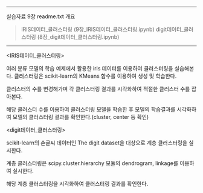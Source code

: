 ﻿---------------------------------------------------------------------------------

실습자료 9장 readme.txt 개요

> IRIS데이터_클러스터링 (9장_IRIS데이터_클러스터링.ipynb)
> digit데이터_클러스터링 (8장_digit데이터_클러스터링.ipynb)

---------------------------------------------------------------------------------



<IRIS데이터_클러스터링>

여러 분류 모델의 학습 예제에서 활용한 iris 데이터를 이용하여 클러스터링을 실습해본다.
클러스터링은 scikit-learn의 KMeans 함수를 이용하여 생성 및 학습한다.

클러스터의 수를 변경해가며 각 클러스터링 결과를 시각화하여 적절한 클러스터 수를 잡아본다.

해당 클러스터 수를 이용하여 클러스터링 모델을 학습한 후 모델의 학습결과를 시각화하여 모델의 클러스터링 결과를 확인한다.(cluster, center 등 확인)


<digit데이터_클러스터링>

scikit-learn의 손글씨 데이터인 The digit dataset을 대상으로 계층 클러스터링을 실시한다.

계층 클러스터링은 scipy.cluster.hierarchy 모듈의 dendrogram, linkage를 이용하여 실시한다.

해당 계층 클러스터링을 시각화하여 클러스터링 결과를 확인한다.
